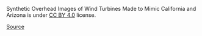 Synthetic Overhead Images of Wind Turbines Made to Mimic California and Arizona is under [CC BY 4.0](https://creativecommons.org/licenses/by/4.0/legalcode) license.

[Source](https://figshare.com/articles/dataset/Synthetic_Overhead_Images_of_Wind_Turbines_Made_to_Mimic_California_and_Arizona/12744950)